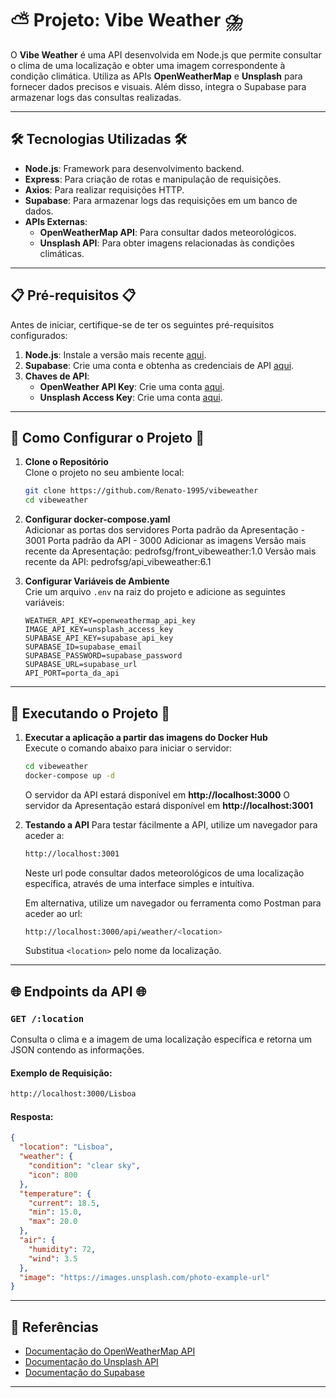 # ⛅ Projeto: Vibe Weather ⛈️

O **Vibe Weather** é uma API desenvolvida em Node.js que permite consultar o clima de uma localização e obter uma imagem correspondente à condição climática. Utiliza as APIs **OpenWeatherMap** e **Unsplash** para fornecer dados precisos e visuais. Além disso, integra o Supabase para armazenar logs das consultas realizadas.

---

## 🛠 Tecnologias Utilizadas 🛠

- **Node.js**: Framework para desenvolvimento backend.
- **Express**: Para criação de rotas e manipulação de requisições.
- **Axios**: Para realizar requisições HTTP.
- **Supabase**: Para armazenar logs das requisições em um banco de dados.
- **APIs Externas**:
  - **OpenWeatherMap API**: Para consultar dados meteorológicos.
  - **Unsplash API**: Para obter imagens relacionadas às condições climáticas.

---

## 📋 Pré-requisitos 📋

Antes de iniciar, certifique-se de ter os seguintes pré-requisitos configurados:

1. **Node.js**: Instale a versão mais recente [aqui](https://nodejs.org/).
2. **Supabase**: Crie uma conta e obtenha as credenciais de API [aqui](https://supabase.com/).
3. **Chaves de API**:
   - **OpenWeather API Key**: Crie uma conta [aqui](https://openweathermap.org/).
   - **Unsplash Access Key**: Crie uma conta [aqui](https://unsplash.com/developers).

---

## 🚀 Como Configurar o Projeto 🚀

1. **Clone o Repositório**  
   Clone o projeto no seu ambiente local:
   ```bash
   git clone https://github.com/Renato-1995/vibeweather
   cd vibeweather
   ```

2. **Configurar docker-compose.yaml**  
   Adicionar as portas dos servidores
      Porta padrão da Apresentação - 3001
	  Porta padrão da API - 3000
   Adicionar as imagens
      Versão mais recente da Apresentação: pedrofsg/front_vibeweather:1.0
      Versão mais recente da API: pedrofsg/api_vibeweather:6.1

3. **Configurar Variáveis de Ambiente**  
   Crie um arquivo `.env` na raiz do projeto e adicione as seguintes variáveis:
   ```env
   WEATHER_API_KEY=openweathermap_api_key
   IMAGE_API_KEY=unsplash_access_key
   SUPABASE_API_KEY=supabase_api_key
   SUPABASE_ID=supabase_email
   SUPABASE_PASSWORD=supabase_password
   SUPABASE_URL=supabase_url
   API_PORT=porta_da_api
   ```

---

## 🐳 Executando o Projeto 🐳

1. **Executar a aplicação a partir das imagens do Docker Hub**  
   Execute o comando abaixo para iniciar o servidor:
   ```bash
   cd vibeweather
   docker-compose up -d
   ```
   O servidor da API estará disponível em **http://localhost:3000**
   O servidor da Apresentação estará disponível em **http://localhost:3001**

2. **Testando a API**
  Para testar fácilmente a API, utilize um navegador para aceder a:
   ```bash
   http://localhost:3001
   ```
   Neste url pode consultar dados meteorológicos de uma localização específica, através de uma interface simples e intuítiva.
  
   Em alternativa, utilize um navegador ou ferramenta como Postman para aceder ao url:
   ```bash
   http://localhost:3000/api/weather/<location>
   ```
   Substitua `<location>` pelo nome da localização.

---

## 🌐 Endpoints da API 🌐

### `GET /:location`

Consulta o clima e a imagem de uma localização específica e retorna um JSON contendo as informações.

#### Exemplo de Requisição:
```bash
http://localhost:3000/Lisboa
```

#### Resposta:
```json
{
  "location": "Lisboa",
  "weather": {
    "condition": "clear sky",
    "icon": 800
  },
  "temperature": {
    "current": 18.5,
    "min": 15.0,
    "max": 20.0
  },
  "air": {
    "humidity": 72,
    "wind": 3.5
  },
  "image": "https://images.unsplash.com/photo-example-url"
}
```

---

## 📖 Referências

- [Documentação do OpenWeatherMap API](https://openweathermap.org/api)
- [Documentação do Unsplash API](https://unsplash.com/developers)
- [Documentação do Supabase](https://supabase.com/docs)

---